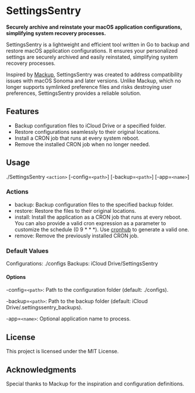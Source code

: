 # SettingsSentry

__Securely archive and reinstate your macOS application configurations, simplifying system recovery processes.__

SettingsSentry is a lightweight and efficient tool written in Go to backup and restore macOS application configurations. It ensures your personalized settings are securely archived and easily reinstated, simplifying system recovery processes.

Inspired by [Mackup](https://github.com/lra/mackup), SettingsSentry was created to address compatibility issues with macOS Sonoma and later versions. Unlike Mackup, which no longer supports symlinked preference files and risks destroying user preferences, SettingsSentry provides a reliable solution.

## Features

- Backup configuration files to iCloud Drive or a specified folder.
- Restore configurations seamlessly to their original locations.
- Install a CRON job that runs at every system reboot.
- Remove the installed CRON job when no longer needed.

## Usage

./SettingsSentry `<action>` [-config=`<path>`] [-backup=`<path>`] [-app=`<name>`]

### Actions

- backup: Backup configuration files to the specified backup folder.
- restore: Restore the files to their original locations.
- install: Install the application as a CRON job that runs at every reboot.
    You can also provide a valid cron expression as a parameter to customize the schedule (0 9 * * *). Use [cronhub](https://crontab.cronhub.io) to generate a valid one.
- remove: Remove the previously installed CRON job.

### Default Values

Configurations: ./configs
Backups: iCloud Drive/SettingsSentry

#### Options

-config=`<path>`: Path to the configuration folder (default: ./configs).

-backup=`<path>`: Path to the backup folder (default: iCloud Drive/.settingssentry_backups).

-app=`<name>`: Optional application name to process.

## License

This project is licensed under the MIT License.

## Acknowledgments

Special thanks to Mackup for the inspiration and configuration definitions.
